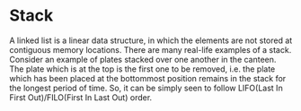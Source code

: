 # Stack
A linked list is a linear data structure, in which the elements are not stored at contiguous memory locations.
There are many real-life examples of a stack. 
Consider an example of plates stacked over one another in the canteen. 
The plate which is at the top is the first one to be removed, i.e. the plate which has been placed at the bottommost position remains in the stack for the longest period of time.
So, it can be simply seen to follow LIFO(Last In First Out)/FILO(First In Last Out) order.
